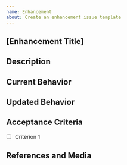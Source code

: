 ```yaml
---
name: Enhancement
about: Create an enhancement issue template
---
```


## [Enhancement Title]
<!-- Brief and descriptive title of the enhancement. -->

## Description
<!-- What needs to be improved and why? -->

## Current Behavior
<!-- Describe the current state of the feature. -->

## Updated Behavior
<!-- Describe the desired state of the feature. -->

## Acceptance Criteria
<!-- Define what needs to be true for this enhancement to be considered complete. -->
- [ ] Criterion 1

## References and Media
<!-- Attach any relevant links and/or media to illustrate the enhancement. -->